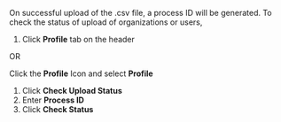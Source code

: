 On successful upload of the .csv file, a process ID will be generated. To check the status of upload of organizations or users,

1. Click **Profile** tab on the header

OR
 
Click the **Profile** Icon and select **Profile**

1. Click **Check Upload Status**
1. Enter **Process ID** 
1. Click **Check Status**
